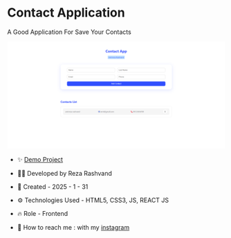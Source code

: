 # Contact Application

A Good Application For Save Your Contacts

![16](https://github.com/Reza-Developer01/ContactApp/blob/main/16.png)

- ✨ [Demo Project](https://contact-app-xi-khaki.vercel.app/)

- 👨‍💻 Developed by Reza Rashvand

- 📅 Created - 2025 - 1 - 31

- ⚙️ Technologies Used - HTML5, CSS3, JS, REACT JS

- 🔥 Role - Frontend

- 🤝 How to reach me : with my [instagram](https://www.instagram.com/amirreza_rashvand_developer)
